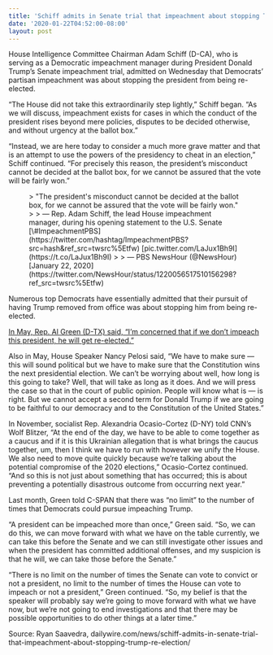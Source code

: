 ```yaml
---
title: 'Schiff admits in Senate trial that impeachment about stopping Trump re-election'
date: '2020-01-22T04:52:00-08:00'
layout: post
---
```


House Intelligence Committee Chairman Adam Schiff (D-CA), who is serving as a Democratic impeachment manager during President Donald Trump’s Senate impeachment trial, admitted on Wednesday that Democrats’ partisan impeachment was about stopping the president from being re-elected.

“The House did not take this extraordinarily step lightly,” Schiff began. “As we will discuss, impeachment exists for cases in which the conduct of the president rises beyond mere policies, disputes to be decided otherwise, and without urgency at the ballot box.”

“Instead, we are here today to consider a much more grave matter and that is an attempt to use the powers of the presidency to cheat in an election,” Schiff continued. “For precisely this reason, the president’s misconduct cannot be decided at the ballot box, for we cannot be assured that the vote will be fairly won.”

<figure class="wp-block-embed is-type-rich is-provider-twitter wp-block-embed-twitter"><div class="wp-block-embed__wrapper">> "The president's misconduct cannot be decided at the ballot box, for we cannot be assured that the vote will be fairly won."  
>   
> — Rep. Adam Schiff, the lead House impeachment manager, during his opening statement to the U.S. Senate [\#ImpeachmentPBS](https://twitter.com/hashtag/ImpeachmentPBS?src=hash&ref_src=twsrc%5Etfw) [pic.twitter.com/LaJux1Bh9I](https://t.co/LaJux1Bh9I)
> 
> — PBS NewsHour (@NewsHour) [January 22, 2020](https://twitter.com/NewsHour/status/1220056517510156298?ref_src=twsrc%5Etfw)

<script async="" charset="utf-8" src="https://platform.twitter.com/widgets.js"></script></div></figure>Numerous top Democrats have essentially admitted that their pursuit of having Trump removed from office was about stopping him from being re-elected.

[In May, Rep. Al Green (D-TX) said, “I’m concerned that if we don’t impeach this president, he will get re-elected.”](/2019/05/06/rep-al-green-im-concerned-if-we-dont-impeach-this-president-he-will-get-re-elected.html)

Also in May, House Speaker Nancy Pelosi said, “We have to make sure — this will sound political but we have to make sure that the Constitution wins the next presidential election. We can’t be worrying about well, how long is this going to take? Well, that will take as long as it does. And we will press the case so that in the court of public opinion. People will know what is — is right. But we cannot accept a second term for Donald Trump if we are going to be faithful to our democracy and to the Constitution of the United States.”

In November, socialist Rep. Alexandria Ocasio-Cortez (D-NY) told CNN’s Wolf Blitzer, “At the end of the day, we have to be able to come together as a caucus and if it is this Ukrainian allegation that is what brings the caucus together, um, then I think we have to run with however we unify the House. We also need to move quite quickly because we’re talking about the potential compromise of the 2020 elections,” Ocasio-Cortez continued. “And so this is not just about something that has occurred; this is about preventing a potentially disastrous outcome from occurring next year.”

Last month, Green told C-SPAN that there was “no limit” to the number of times that Democrats could pursue impeaching Trump.

“A president can be impeached more than once,” Green said. “So, we can do this, we can move forward with what we have on the table currently, we can take this before the Senate and we can still investigate other issues and when the president has committed additional offenses, and my suspicion is that he will, we can take those before the Senate.”

“There is no limit on the number of times the Senate can vote to convict or not a president, no limit to the number of times the House can vote to impeach or not a president,” Green continued. “So, my belief is that the speaker will probably say we’re going to move forward with what we have now, but we’re not going to end investigations and that there may be possible opportunities to do other things at a later time.”

Source: Ryan Saavedra, dailywire.com/news/schiff-admits-in-senate-trial-that-impeachment-about-stopping-trump-re-election/
